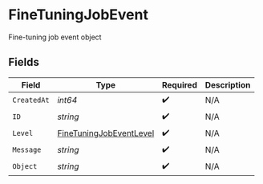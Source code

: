 # FineTuningJobEvent

Fine-tuning job event object


## Fields

| Field                                                                     | Type                                                                      | Required                                                                  | Description                                                               |
| ------------------------------------------------------------------------- | ------------------------------------------------------------------------- | ------------------------------------------------------------------------- | ------------------------------------------------------------------------- |
| `CreatedAt`                                                               | *int64*                                                                   | :heavy_check_mark:                                                        | N/A                                                                       |
| `ID`                                                                      | *string*                                                                  | :heavy_check_mark:                                                        | N/A                                                                       |
| `Level`                                                                   | [FineTuningJobEventLevel](../../models/shared/finetuningjobeventlevel.md) | :heavy_check_mark:                                                        | N/A                                                                       |
| `Message`                                                                 | *string*                                                                  | :heavy_check_mark:                                                        | N/A                                                                       |
| `Object`                                                                  | *string*                                                                  | :heavy_check_mark:                                                        | N/A                                                                       |